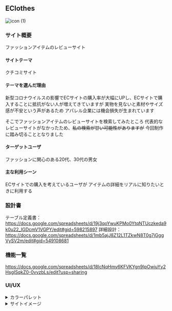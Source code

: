 ## EClothes
![icon (1)](https://user-images.githubusercontent.com/72797145/105673312-360c3680-5f29-11eb-8c79-9911a3d518c3.png)


### サイト概要
ファッションアイテムのレビューサイト

#### サイトテーマ
クチコミサイト

#### テーマを選んだ理由
新型コロナウイルスの影響でECサイトの購入率が大幅にUPし、ECサイトで購入することに抵抗がない人が増えてきていますが
実物を見ないと素材やサイズ感が不安という声があるため
アパレル企業には機会損失が生まれています

そこでファッションアイテムのレビューサイトを検索してみたところ
代表的なレビューサイトがなかったため、~~私の検索が甘い可能性がありますが~~
今回制作に踏み切ることとなりました

#### ターゲットユーザ
ファッションに関心のある20代、30代の男女

#### 主な利用シーン
ECサイトでの購入を考えているユーザが
アイテムの詳細をリアルに知りたいときに利用する

### 設計書
テーブル定義書：https://docs.google.com/spreadsheets/d/19j3qoYwuKPMo0YtqNTUczkeda9k0u22_IGDcmV1VGPY/edit#gid=598215897
詳細設計：https://docs.google.com/spreadsheets/d/1mb5ajJ8Z12L1TZkwN8T0g7jGggVySV2m/edit#gid=549108681

### 機能一覧
https://docs.google.com/spreadsheets/d/18lcNqHmy6KFVKYgn9IpOwiuYy2HsgISqkZ0-0vvzbLs/edit?usp=sharing

### UI/UX
<details><summary>カラーパレット</summary>
![pallet]( https://drive.google.com/file/d/1x4cuMbQ5CEjp8yvMQINct3S362EYYkwR/view?usp=sharing )
引用：Adobe color</details>

<details><summary>サイトイメージ</summary>
1.enter
  ![Animated GIF-downsized_large](https://user-images.githubusercontent.com/72797145/105673966-23dec800-5f2a-11eb-8a86-fa0840735169.gif)
2.Homes/top
  <img width="500" alt="homes#top" src="https://user-images.githubusercontent.com/72797145/105674049-483aa480-5f2a-11eb-918c-677c961017d1.png">
3.search/before
  <img width="750" alt="before" src="https://user-images.githubusercontent.com/72797145/105674147-6bfdea80-5f2a-11eb-9cf0-fc628a679f56.png">
4.search/after
  <img width="750" alt="after" src="https://user-images.githubusercontent.com/72797145/105674436-d878e980-5f2a-11eb-89cb-3c9006ff58be.png"><details>

### 開発環境
- OS：Linux(CentOS)
- 言語：HTML,CSS,JavaScript,Ruby,SQL
- フレームワーク：Ruby on Rails
- JSライブラリ：jQuery
- IDE：Cloud9
